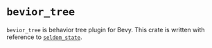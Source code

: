 
# `bevior_tree`

`bevior_tree` is behavior tree plugin for Bevy.
This crate is written with reference to [`seldom_state`](https://github.com/Seldom-SE/seldom_state).

